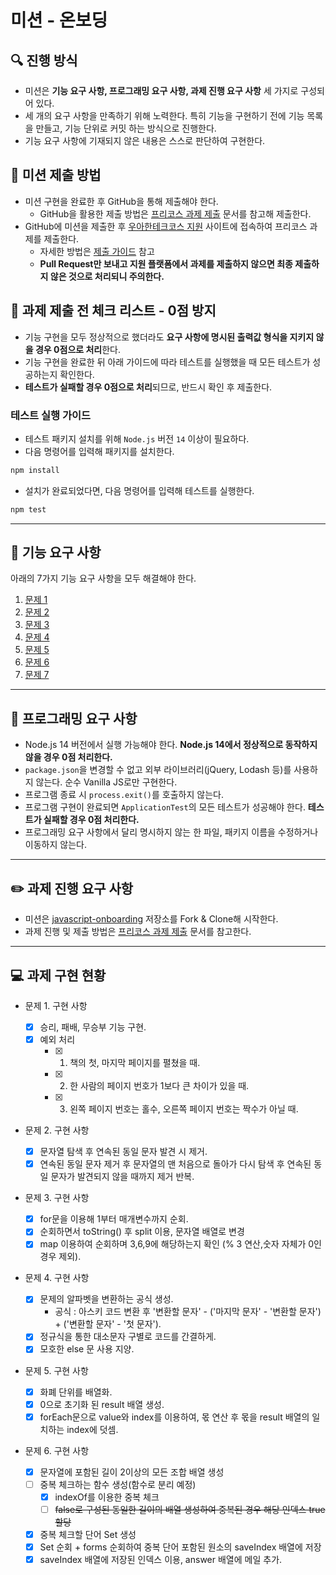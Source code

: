 # 미션 - 온보딩

## 🔍 진행 방식

- 미션은 **기능 요구 사항, 프로그래밍 요구 사항, 과제 진행 요구 사항** 세 가지로 구성되어 있다.
- 세 개의 요구 사항을 만족하기 위해 노력한다. 특히 기능을 구현하기 전에 기능 목록을 만들고, 기능 단위로 커밋 하는 방식으로 진행한다.
- 기능 요구 사항에 기재되지 않은 내용은 스스로 판단하여 구현한다.

## 📮 미션 제출 방법

- 미션 구현을 완료한 후 GitHub을 통해 제출해야 한다.
  - GitHub을 활용한 제출 방법은 [프리코스 과제 제출](https://github.com/woowacourse/woowacourse-docs/tree/master/precourse) 문서를 참고해
    제출한다.
- GitHub에 미션을 제출한 후 [우아한테크코스 지원](https://apply.techcourse.co.kr) 사이트에 접속하여 프리코스 과제를 제출한다.
  - 자세한 방법은 [제출 가이드](https://github.com/woowacourse/woowacourse-docs/tree/master/precourse#제출-가이드) 참고
  - **Pull Request만 보내고 지원 플랫폼에서 과제를 제출하지 않으면 최종 제출하지 않은 것으로 처리되니 주의한다.**

## 🚨 과제 제출 전 체크 리스트 - 0점 방지

- 기능 구현을 모두 정상적으로 했더라도 **요구 사항에 명시된 출력값 형식을 지키지 않을 경우 0점으로 처리**한다.
- 기능 구현을 완료한 뒤 아래 가이드에 따라 테스트를 실행했을 때 모든 테스트가 성공하는지 확인한다.
- **테스트가 실패할 경우 0점으로 처리**되므로, 반드시 확인 후 제출한다.

### 테스트 실행 가이드

- 테스트 패키지 설치를 위해 `Node.js` 버전 `14` 이상이 필요하다.
- 다음 명령어를 입력해 패키지를 설치한다.

```bash
npm install
```

- 설치가 완료되었다면, 다음 명령어를 입력해 테스트를 실행한다.

```bash
npm test
```

---

## 🚀 기능 요구 사항

아래의 7가지 기능 요구 사항을 모두 해결해야 한다.

1. [문제 1](docs/PROBLEM1.md)
2. [문제 2](docs/PROBLEM2.md)
3. [문제 3](docs/PROBLEM3.md)
4. [문제 4](docs/PROBLEM4.md)
5. [문제 5](docs/PROBLEM5.md)
6. [문제 6](docs/PROBLEM6.md)
7. [문제 7](docs/PROBLEM7.md)

---

## 🎯 프로그래밍 요구 사항

- Node.js 14 버전에서 실행 가능해야 한다. **Node.js 14에서 정상적으로 동작하지 않을 경우 0점 처리한다.**
- `package.json`을 변경할 수 없고 외부 라이브러리(jQuery, Lodash 등)를 사용하지 않는다. 순수 Vanilla JS로만 구현한다.
- 프로그램 종료 시 `process.exit()`를 호출하지 않는다.
- 프로그램 구현이 완료되면 `ApplicationTest`의 모든 테스트가 성공해야 한다. **테스트가 실패할 경우 0점 처리한다.**
- 프로그래밍 요구 사항에서 달리 명시하지 않는 한 파일, 패키지 이름을 수정하거나 이동하지 않는다.

---

## ✏️ 과제 진행 요구 사항

- 미션은 [javascript-onboarding](https://github.com/woowacourse-precourse/javascript-onboarding) 저장소를 Fork & Clone해 시작한다.
- 과제 진행 및 제출 방법은 [프리코스 과제 제출](https://github.com/woowacourse/woowacourse-docs/tree/master/precourse) 문서를 참고한다.

---

## 💻 과제 구현 현황

- 문제 1. 구현 사항

  - [x] 승리, 패배, 무승부 기능 구현.
  - [x] 예외 처리
    - [x] 1. 책의 첫, 마지막 페이지를 펼쳤을 때.
    - [x] 2. 한 사람의 페이지 번호가 1보다 큰 차이가 있을 때.
    - [x] 3. 왼쪽 페이지 번호는 홀수, 오른쪽 페이지 번호는 짝수가 아닐 때.

- 문제 2. 구현 사항

  - [x] 문자열 탐색 후 연속된 동일 문자 발견 시 제거.
  - [x] 연속된 동일 문자 제거 후 문자열의 맨 처음으로 돌아가 다시 탐색 후 연속된 동일 문자가 발견되지 않을 때까지 제거 반복.

- 문제 3. 구현 사항

  - [x] for문을 이용해 1부터 매개변수까지 순회.
  - [x] 순회하면서 toString() 후 split 이용, 문자열 배열로 변경
  - [x] map 이용하여 순회하며 3,6,9에 해당하는지 확인 (% 3 연산,숫자 자체가 0인 경우 제외).

- 문제 4. 구현 사항

  - [x] 문제의 알파벳을 변환하는 공식 생성.
    - 공식 : 아스키 코드 변환 후 '변환할 문자' - ('마지막 문자' - '변환할 문자') + ('변환할 문자' - '첫 문자').
  - [x] 정규식을 통한 대소문자 구별로 코드를 간결하게.
  - [x] 모호한 else 문 사용 지양.

- 문제 5. 구현 사항

  - [x] 화폐 단위를 배열화.
  - [x] 0으로 초기화 된 result 배열 생성.
  - [x] forEach문으로 value와 index를 이용하여, 몫 연산 후 몫을 result 배열의 일치하는 index에 덧셈.

- 문제 6. 구현 사항

  - [x] 문자열에 포함된 길이 2이상의 모든 조합 배열 생성
  - [ ] 중복 체크하는 함수 생성(함수로 분리 예정)
    - [x] indexOf를 이용한 중복 체크
    - [ ] ~~false로 구성된 동일한 길이의 배열 생성하여 중복된 경우 해당 인덱스 true 할당~~
  - [x] 중복 체크할 단어 Set 생성
  - [x] Set 순회 + forms 순회하여 중복 단어 포함된 원소의 saveIndex 배열에 저장
  - [x] saveIndex 배열에 저장된 인덱스 이용, answer 배열에 메일 추가.

